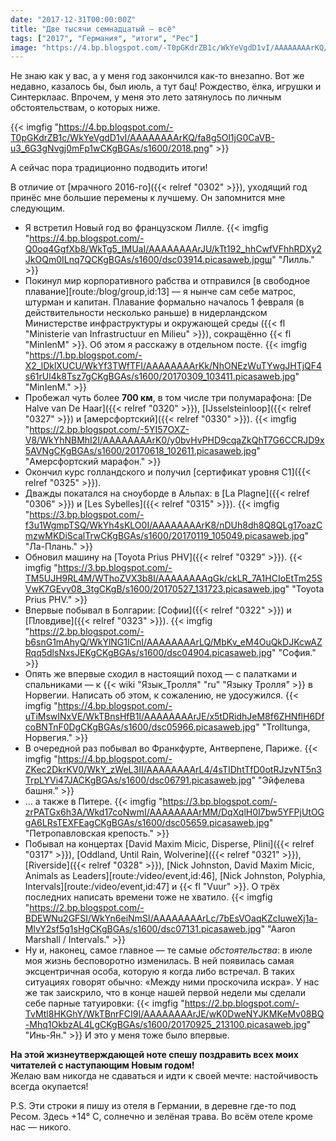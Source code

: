 ```yaml
---
date: "2017-12-31T00:00:00Z"
title: "Две тысячи семнадцатый — всё"
tags: ["2017", "Германия", "итоги", "Рес"]
image: "https://4.bp.blogspot.com/-T0pGKdrZB1c/WkYeVgdD1vI/AAAAAAAArKQ/fa8g5Ol1jG0CaVB-u3_6G3gNvgj0mFp1wCKgBGAs/s1600/2018.png"
---
```


Не знаю как у вас, а у меня год закончился как-то внезапно. Вот же недавно, казалось бы, был июль, а тут бац! Рождество, ёлка, игрушки и Синтерклаас. Впрочем, у меня это лето затянулось по личным обстоятельствам, о которых ниже.

{{< imgfig "https://4.bp.blogspot.com/-T0pGKdrZB1c/WkYeVgdD1vI/AAAAAAAArKQ/fa8g5Ol1jG0CaVB-u3_6G3gNvgj0mFp1wCKgBGAs/s1600/2018.png" >}}

А сейчас пора традиционно подводить итоги!

В отличие от [мрачного 2016-го]({{< relref "0302" >}}), уходящий год принёс мне большие перемены к лучшему. Он запомнится мне следующим.

<!--more-->

* Я встретил Новый год во французском Лилле.
{{< imgfig "https://4.bp.blogspot.com/-Q0oq4GgfXb8/WkTg5_IMUaI/AAAAAAAArJU/kTt192_hhCwfVFhhRDXy2JkOQm0ILnq7QCKgBGAs/s1600/dsc03914.picasaweb.jpgш" "Лилль." >}}
* Покинул мир корпоративного рабства и отправился [в свободное плавание][route:/blog/group,id:13] — я нынче сам себе матрос, штурман и капитан. Плавание формально началось 1 февраля (в действительности несколько раньше) в нидерландском Министерстве инфраструктуры и окружающей среды ({{< fl "Ministerie van Infrastructuur en Milieu" >}}), сокращённо {{< fl "MinIenM" >}}. Об этом я расскажу в отдельном посте.
{{< imgfig "https://1.bp.blogspot.com/-X2_lDklXUCU/WkYf3TWfTFI/AAAAAAAArKk/NhONEzWuTYwgJHTjQF4s61rUl4k8Tsz7gCKgBGAs/s1600/20170309_103411.picasaweb.jpg" "MinIenM." >}}
* Пробежал чуть более **700 км**, в том числе три полумарафона: [De Halve van De Haar]({{< relref "0320" >}}), [IJsselsteinloop]({{< relref "0327" >}}) и [амерсфортский]({{< relref "0330" >}}).
{{< imgfig "https://2.bp.blogspot.com/-5YI57OXZ-V8/WkYhNBMhI2I/AAAAAAAArK0/y0bvHvPHD9cqaZkQhT7G6CCRJD9x5AVNgCKgBGAs/s1600/20170618_102611.picasaweb.jpg" "Амерсфортский марафон." >}}
* Окончил курс голландского и получил [сертификат уровня С1]({{< relref "0325" >}}).
* Дважды покатался на сноуборде в Альпах: в [La Plagne]({{< relref "0306" >}}) и [Les Sybelles]({{< relref "0315" >}}).
{{< imgfig "https://3.bp.blogspot.com/-f3u1WgmpTSQ/WkYh4sKLO0I/AAAAAAAArK8/nDUh8dh8Q8QLg17oazCmzwMKDiScalTrwCKgBGAs/s1600/20170119_105049.picasaweb.jpg" "Ла-Плань." >}}
* Обновил машину на [Toyota Prius PHV]({{< relref "0329" >}}).
{{< imgfig "https://3.bp.blogspot.com/-TM5UJH9RL4M/WThoZVX3b8I/AAAAAAAAqGk/ckLR_7A1HCIoEtTm25SVwK7GEvy08_3tgCKgB/s1600/20170527_131723.picasaweb.jpg" "Toyota Prius PHV." >}}
* Впервые побывал в Болгарии: [Софии]({{< relref "0322" >}}) и [Пловдиве]({{< relref "0323" >}}).
{{< imgfig "https://2.bp.blogspot.com/-b6snG1mAhyQ/WkYlNG1ICnI/AAAAAAAArLQ/MbKv_eM4OuQkDJKcwAZRqq5dlsNxsJEKgCKgBGAs/s1600/dsc04904.picasaweb.jpg" "София." >}}
* Опять же впервые сходил в настоящий поход — с палатками и спальниками — к {{< wiki "Язык_Тролля" "ru" "Языку Тролля" >}} в Норвегии. Написать об этом, к сожалению, не удосужился.
{{< imgfig "https://4.bp.blogspot.com/-uTiMswINxVE/WkTBnsHfB1I/AAAAAAAArJE/x5tDRidhJeM8f6ZHNflH6DfcoBNTnF0DgCKgBGAs/s1600/dsc05966.picasaweb.jpg" "Trolltunga, Норвегия." >}}
* В очередной раз побывал во Франкфурте, Антверпене, Париже.
{{< imgfig "https://4.bp.blogspot.com/-ZKec2DkrKV0/WkY_zWeL3II/AAAAAAAArL4/4sTIDhtTfD0otRJzvNT5n3TrpLYVi47JACKgBGAs/s1600/dsc06791.picasaweb.jpg" "Эйфелева башня." >}}
* … а также в Питере.
{{< imgfig "https://3.bp.blogspot.com/-zrPATGx6h3A/Wkd17coNwmI/AAAAAAAArMM/DqXqlH0I7bw5YFPjUtOGgA6LRsTEXFEagCKgBGAs/s1600/dsc05659.picasaweb.jpg" "Петропавловская крепость." >}}
* Побывал на концертах [David Maxim Micic, Disperse, Plini]({{< relref "0317" >}}), [Oddland, Until Rain, Wolverine]({{< relref "0321" >}}), [Riverside]({{< relref "0328" >}}), [Nick Johnston, David Maxim Micic, Animals as Leaders][route:/video/event,id:46], [Nick Johnston, Polyphia, Intervals][route:/video/event,id:47] и {{< fl "Vuur" >}}. О трёх последних написать времени тоже не хватило.
{{< imgfig "https://2.bp.blogspot.com/-BDEWNu2GFSI/WkYn6eiNmSI/AAAAAAAArLc/7bEsVOaqKZcIuweXj1a-MlvY2sf5g1sHgCKgBGAs/s1600/dsc07131.picasaweb.jpg" "Aaron Marshall / Intervals." >}}
* Ну и, наконец, самое главное — те самые *обстоятельства*: в июле моя жизнь бесповоротно изменилась. В ней появилась самая эксцентричная особа, которую я когда либо встречал. В таких ситуациях говорят обычно: «Между ними проскочила искра». У нас же так заискрило, что в конце нашей первой недели мы сделали себе парные татуировки:
{{< imgfig "https://2.bp.blogspot.com/-TvMtl8HKGhY/WkTBnrFCI9I/AAAAAAAArJE/wK0DweNYJKMKeMv08BQ-Mhq1OkbzAL4LgCKgBGAs/s1600/20170925_213100.picasaweb.jpg" "Инь-Ян." >}}
И это у меня тоже было впервые.

<p class="text-center">
    <b>На этой жизнеутверждающей ноте спешу поздравить всех моих читателей с наступающим Новым годом!</b><br>
    Желаю вам никогда не сдаваться и идти к своей мечте: настойчивость всегда окупается!
</p>

P.S. Эти строки я пишу из отеля в Германии, в деревне где-то под Ресом. Здесь +14° C, солнечно и зелёная трава. Во всём отеле кроме нас — никого.
